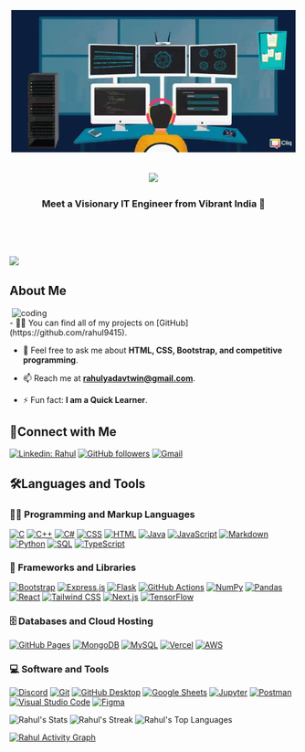 <p align="center"><img src="https://raw.githubusercontent.com/sarthakvs/sarthakvs/main/coding.gif"></p>

<h2 align="center">
    <img src="https://readme-typing-svg.herokuapp.com/?font=Righteous&size=35&color=F7A810&center=true&vCenter=true&width=500&height=70&duration=4000&lines=नमस्ते,🙏🏻+I'm+Rahul+Yadav;" />
</h2>
<h3 align="center">Meet a Visionary IT Engineer from Vibrant India 🚀</h3>
<br>
<br>
<br>

<p align="left"> 
  <img src="https://komarev.com/ghpvc/?username=rahul9415&label=Profile%20views&color=0e75b6&style=flat" /> 
</p>

## About Me
<img align="right" alt="coding" width="500" src="https://www.wingstechsolutions.com/wp-content/uploads/2022/03/full-stack-development.gif">
- 👨‍💻 You can find all of my projects on [GitHub](https://github.com/rahul9415).

- 💬 Feel free to ask me about **HTML, CSS, Bootstrap, and competitive programming**.

- 📫 Reach me at **rahulyadavtwin@gmail.com**.

- ⚡ Fun fact: **I am a Quick Learner**.

## 🤝Connect with Me

[![Linkedin: Rahul](https://img.shields.io/badge/-nishant-blue?style=flat-square&logo=Linkedin&logoColor=white&link=https://www.linkedin.com/in/rahul-yadav-4b1b29266/?utm_source=share&utm_campaign=share_via&utm_content=profile&utm_medium=android_app)](https://www.linkedin.com/in/rahul-yadav-4b1b29266/?utm_source=share&utm_campaign=share_via&utm_content=profile&utm_medium=android_app)
[![GitHub followers](https://img.shields.io/github/followers/rahul9415?label=Follow&style=social)](https://github.com/rahul9415)
[![Gmail](https://img.shields.io/badge/-Email-red?style=flat-square&logo=Gmail&logoColor=white&link=mailto:rahulyadavtwin@gmail.com)](mailto:rahulyadavtwin@gmail.com)


## 🛠️Languages and Tools

<h3>👨‍💻 Programming and Markup Languages</h3>

[![C](https://custom-icon-badges.demolab.com/badge/C-03599C.svg?logo=c-in-hexagon&logoColor=white)](https://github.com/search?q=user%3ADenverCoder1+language%3Ac)
[![C++](https://custom-icon-badges.demolab.com/badge/C++-9C033A.svg?logo=cpp2&logoColor=white)](https://github.com/search?q=user%3ADenverCoder1+language%3Acpp)
[![C#](https://custom-icon-badges.demolab.com/badge/C%23-68217A.svg?logo=cs2&logoColor=white)](https://github.com/search?q=user%3ADenverCoder1+language%3Acsharp)
[![CSS](https://img.shields.io/badge/CSS-1572B6.svg?logo=css3&logoColor=white)](https://github.com/search?q=user%3ADenverCoder1+language%3Acss)
[![HTML](https://img.shields.io/badge/HTML-E34F26.svg?logo=html5&logoColor=white)](https://github.com/search?q=user%3ADenverCoder1+language%3Ahtml)
[![Java](https://custom-icon-badges.demolab.com/badge/Java-007396.svg?logo=java&logoColor=white)](https://github.com/search?q=user%3ADenverCoder1+language%3Ajava)
[![JavaScript](https://img.shields.io/badge/JavaScript-F7DF1E.svg?logo=javascript&logoColor=black)](https://github.com/search?q=user%3ADenverCoder1+language%3Ajavascript)
[![Markdown](https://img.shields.io/badge/Markdown-000000.svg?logo=markdown&logoColor=white)](https://github.com/search?q=user%3ADenverCoder1+language%3Amarkdown)
[![Python](https://img.shields.io/badge/Python-14354C.svg?logo=python&logoColor=white)](https://github.com/search?q=user%3ADenverCoder1+language%3Apython)
[![SQL](https://custom-icon-badges.demolab.com/badge/SQL-025E8C.svg?logo=database&logoColor=white)](https://github.com/search?q=user%3ADenverCoder1+language%3Asql)
[![TypeScript](https://img.shields.io/badge/TypeScript-007ACC.svg?logo=typescript&logoColor=white)](https://github.com/search?q=user%3ADenverCoder1+language%3AtypeScript)

<h3>🧰 Frameworks and Libraries</h3>

[![Bootstrap](https://img.shields.io/badge/Bootstrap-7952B3.svg?logo=bootstrap&logoColor=white)](#)
[![Express.js](https://img.shields.io/badge/Express.js-404d59.svg?logo=express&logoColor=white)](#)
[![Flask](https://img.shields.io/badge/Flask-000000.svg?logo=flask&logoColor=white)](#)
[![GitHub Actions](https://img.shields.io/badge/GitHub%20Actions-2671E5.svg?logo=github%20actions&logoColor=white)](#)
[![NumPy](https://img.shields.io/badge/Numpy-013243.svg?logo=numpy&logoColor=white)](#)
[![Pandas](https://img.shields.io/badge/Pandas-150458.svg?logo=pandas&logoColor=white)](#)
[![React](https://img.shields.io/badge/React-20232a.svg?logo=react&logoColor=%2361DAFB)](#)
[![Tailwind CSS](https://img.shields.io/badge/Tailwind%20CSS-38B2AC.svg?logo=tailwind-css&logoColor=white)](#)
[![Next.js](https://img.shields.io/badge/Next.js-000000.svg?logo=next.js&logoColor=white)](#)
[![TensorFlow](https://img.shields.io/badge/TensorFlow-FF6F00.svg?logo=TensorFlow&logoColor=white)](#)

<h3>🗄️ Databases and Cloud Hosting</h3>

[![GitHub Pages](https://img.shields.io/badge/GitHub%20Pages-327FC7.svg?logo=github&logoColor=white)](#)
[![MongoDB](https://img.shields.io/badge/MongoDB-4ea94b.svg?logo=mongodb&logoColor=white)](#)
[![MySQL](https://img.shields.io/badge/MySQL-00f.svg?logo=mysql&logoColor=white)](#)
[![Vercel](https://img.shields.io/badge/Vercel-000000.svg?logo=vercel&logoColor=white)](#)
[![AWS](https://img.shields.io/badge/AWS-232F3E.svg?logo=amazon-aws&logoColor=white)](#)

 <h3>💻 Software and Tools</h3>

[![Discord](https://img.shields.io/badge/-Discord-5865F2.svg?logo=discord&logoColor=white)](#)
[![Git](https://img.shields.io/badge/Git-F05033.svg?logo=git&logoColor=white)](#)
[![GitHub Desktop](https://img.shields.io/badge/GitHub%20Desktop-8034A9.svg?logo=github&logoColor=white)](#)
[![Google Sheets](https://img.shields.io/badge/Sheets-34A853.svg?logo=google%20sheets&logoColor=white)](#)
[![Jupyter](https://img.shields.io/badge/Jupyter-F37626.svg?logo=Jupyter&logoColor=white)](#)
[![Postman](https://img.shields.io/badge/Postman-FF6C37?logo=postman&logoColor=white)](#)
[![Visual Studio Code](https://img.shields.io/badge/Visual%20Studio%20Code-0078d7.svg?logo=visual-studio-code&logoColor=white)](#)
[![Figma](https://img.shields.io/badge/Figma-F24E1E.svg?logo=figma&logoColor=white)](#)

<!-- GitHub Stats -->
![Rahul's Stats](https://github-readme-stats.vercel.app/api?username=rahul9415&theme=vision-friendly-dark&show_icons=true&hide_border=true&count_private=true&rank_icon=github)
![Rahul's Streak](https://github-readme-streak-stats.herokuapp.com/?user=rahul9415&theme=vision-friendly-dark&hide_border=true)
![Rahul's Top Languages](https://github-readme-stats.vercel.app/api/top-langs/?username=rahul9415&theme=vision-friendly-dark&show_icons=true&hide_border=true&layout=compact)

<!-- Activity Graph -->
<a href="https://github.com/ashutosh00710/github-readme-activity-graph">
  <img alt="Rahul Activity Graph" src="https://github-readme-activity-graph.vercel.app/graph/?username=Nishant-Pandey-2004&bg_color=1F222E&color=F8D866&line=F85D7F&point=FFFFFF&hide_border=true" />
</a>

